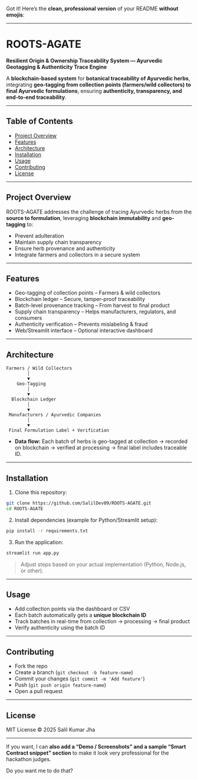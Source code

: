 Got it! Here’s the **clean, professional version** of your README **without emojis**:

---

# **ROOTS-AGATE**

**Resilient Origin & Ownership Traceability System — Ayurvedic Geotagging & Authenticity Trace Engine**

A **blockchain-based system** for **botanical traceability of Ayurvedic herbs**, integrating **geo-tagging from collection points (farmers/wild collectors) to final Ayurvedic formulations**, ensuring **authenticity, transparency, and end-to-end traceability**.

---

## **Table of Contents**

* [Project Overview](#project-overview)
* [Features](#features)
* [Architecture](#architecture)
* [Installation](#installation)
* [Usage](#usage)
* [Contributing](#contributing)
* [License](#license)

---

## **Project Overview**

ROOTS-AGATE addresses the challenge of tracing Ayurvedic herbs from the **source to formulation**, leveraging **blockchain immutability** and **geo-tagging** to:

* Prevent adulteration
* Maintain supply chain transparency
* Ensure herb provenance and authenticity
* Integrate farmers and collectors in a secure system

---

## **Features**

* Geo-tagging of collection points – Farmers & wild collectors
* Blockchain ledger – Secure, tamper-proof traceability
* Batch-level provenance tracking – From harvest to final product
* Supply chain transparency – Helps manufacturers, regulators, and consumers
* Authenticity verification – Prevents mislabeling & fraud
* Web/Streamlit interface – Optional interactive dashboard

---

## **Architecture**

```
Farmers / Wild Collectors
        │
        ▼
    Geo-Tagging
        │
        ▼
  Blockchain Ledger
        │
        ▼
 Manufacturers / Ayurvedic Companies
        │
        ▼
 Final Formulation Label + Verification
```

* **Data flow:** Each batch of herbs is geo-tagged at collection → recorded on blockchain → verified at processing → final label includes traceable ID.

---

## **Installation**

1. Clone this repository:

```bash
git clone https://github.com/SalilDev09/ROOTS-AGATE.git
cd ROOTS-AGATE
```

2. Install dependencies (example for Python/Streamlit setup):

```bash
pip install -r requirements.txt
```

3. Run the application:

```bash
streamlit run app.py
```

> Adjust steps based on your actual implementation (Python, Node.js, or other).

---

## **Usage**

* Add collection points via the dashboard or CSV
* Each batch automatically gets a **unique blockchain ID**
* Track batches in real-time from collection → processing → final product
* Verify authenticity using the batch ID

---

## **Contributing**

* Fork the repo
* Create a branch (`git checkout -b feature-name`)
* Commit your changes (`git commit -m 'Add feature'`)
* Push (`git push origin feature-name`)
* Open a pull request

---

## **License**

MIT License © 2025 Salil Kumar Jha

---

If you want, I can **also add a “Demo / Screenshots” and a sample “Smart Contract snippet” section** to make it look very professional for the hackathon judges.

Do you want me to do that?
